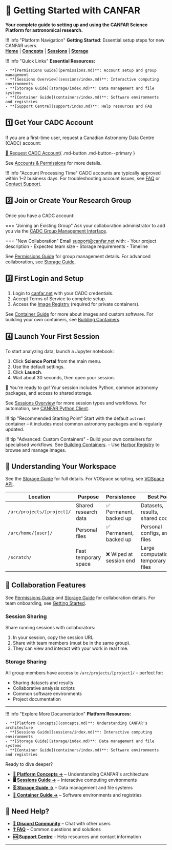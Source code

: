 

# 🚀 Getting Started with CANFAR

**Your complete guide to setting up and using the CANFAR Science Platform for astronomical research.**

!!! info "Platform Navigation"
    **Getting Started**: Essential setup steps for new CANFAR users.  
    **[Home](index.md)** | **[Concepts](concepts.md)** | **[Sessions](sessions/index.md)** | **[Storage](storage/index.md)**

!!! info "Quick Links"
    **Essential Resources:**
    
    - **[Permissions Guide](permissions.md)**: Account setup and group management
    - **[Sessions Overview](sessions/index.md)**: Interactive computing environments
    - **[Storage Guide](storage/index.md)**: Data management and file systems
    - **[Container Guide](containers/index.md)**: Software environments and registries
    - **[Support Centre](support/index.md)**: Help resources and FAQ


## 1️⃣ Get Your CADC Account

If you are a first-time user, request a Canadian Astronomy Data Centre (CADC) account:

[🔗 Request CADC Account](https://www.cadc-ccda.hia-iha.nrc-cnrc.gc.ca/en/auth/request.html){ .md-button .md-button--primary }

See [Accounts & Permissions](permissions.md) for more details.


!!! info "Account Processing Time"
    CADC accounts are typically approved within 1–2 business days.
    For troubleshooting account issues, see [FAQ](support/faq.md) or [Contact Support](support/index.md).



## 2️⃣ Join or Create Your Research Group

Once you have a CADC account:

=== "Joining an Existing Group"
    Ask your collaboration administrator to add you via the [CADC Group Management Interface](https://www.cadc-ccda.hia-iha.nrc-cnrc.gc.ca/en/groups/).

=== "New Collaboration"
    Email [support@canfar.net](mailto:support@canfar.net) with:
    - Your project description
    - Expected team size
    - Storage requirements
    - Timeline


See [Permissions Guide](permissions.md) for group management details. For advanced collaboration, see [Storage Guide](storage/index.md).


## 3️⃣ First Login and Setup

1. Login to [canfar.net](https://www.canfar.net) with your CADC credentials.
2. Accept Terms of Service to complete setup.
3. Access the [Image Registry](https://images.canfar.net) (required for private containers).


See [Container Guide](containers/index.md) for more about images and custom software. For building your own containers, see [Building Containers](containers/build.md).


## 4️⃣ Launch Your First Session

To start analyzing data, launch a Jupyter notebook:

1. Click **Science Portal** from the main menu.
2. Use the default settings.
3. Click **Launch**.
4. Wait about 30 seconds, then open your session.

🎉 You're ready to go! Your session includes Python, common astronomy packages, and access to shared storage.


See [Sessions Overview](sessions/index.md) for more session types and workflows. For automation, see [CANFAR Python Client](../client/home.md).


!!! tip "Recommended Starting Point"
    Start with the default `astroml` container – it includes most common astronomy packages and is regularly updated.

!!! tip "Advanced: Custom Containers"
    - Build your own containers for specialised workflows. See [Building Containers](containers/build.md).
    - Use [Harbor Registry](https://images.canfar.net/) to browse and manage images.



## 📁 Understanding Your Workspace


See the [Storage Guide](storage/index.md) for full details. For VOSpace scripting, see [VOSpace API](storage/vospace.md).

| Location | Purpose | Persistence | Best For |
|----------|---------|-------------|----------|
| `/arc/projects/[project]/` | Shared research data | ✅ Permanent, backed up | Datasets, results, shared code |
| `/arc/home/[user]/` | Personal files | ✅ Permanent, backed up | Personal configs, small files |
| `/scratch/` | Fast temporary space | ❌ Wiped at session end | Large computations, temporary files |



## 🤝 Collaboration Features


See [Permissions Guide](permissions.md) and [Storage Guide](storage/index.md) for collaboration details. For team onboarding, see [Getting Started](get-started.md).

### Session Sharing

Share running sessions with collaborators:

1. In your session, copy the session URL.
2. Share with team members (must be in the same group).
3. They can view and interact with your work in real time.

### Storage Sharing

All group members have access to `/arc/projects/[project]/` – perfect for:

- Sharing datasets and results
- Collaborative analysis scripts
- Common software environments
- Project documentation


---

!!! info "Explore More Documentation"
    **Platform Resources:**
    
    - **[Platform Concepts](concepts.md)**: Understanding CANFAR's architecture
    - **[Sessions Guide](sessions/index.md)**: Interactive computing environments
    - **[Storage Guide](storage/index.md)**: Data management and file systems
    - **[Container Guide](containers/index.md)**: Software environments and registries

Ready to dive deeper?

- **[📖 Platform Concepts →](concepts.md)** – Understanding CANFAR's architecture
- **[🖥️ Sessions Guide →](sessions/index.md)** – Interactive computing environments
- **[🗄️ Storage Guide →](storage/index.md)** – Data management and file systems
- **[🐳 Container Guide →](containers/index.md)** – Software environments and registries



## 💬 Need Help?

- **[💬 Discord Community](https://discord.gg/vcCQ8QBvBa)** – Chat with other users
- **[❓ FAQ](support/faq.md)** – Common questions and solutions
- **[🆘 Support Centre](support/index.md)** – Help resources and contact information

---


